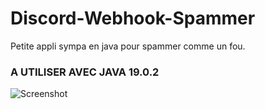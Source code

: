 # Discord-Webhook-Spammer

Petite appli sympa en java pour spammer comme un fou.

### A UTILISER AVEC JAVA 19.0.2

![Screenshot](https://github.com/jonstarknorth/Discord-Webhook-Spammer/assets/108541641/27afab59-6977-4db7-b3ee-1279f24ed58b)
